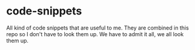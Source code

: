 # code-snippets
All kind of code snippets that are useful to me. They are combined in this repo so I don't have to look them up. We have to admit it all, we all look them up.
